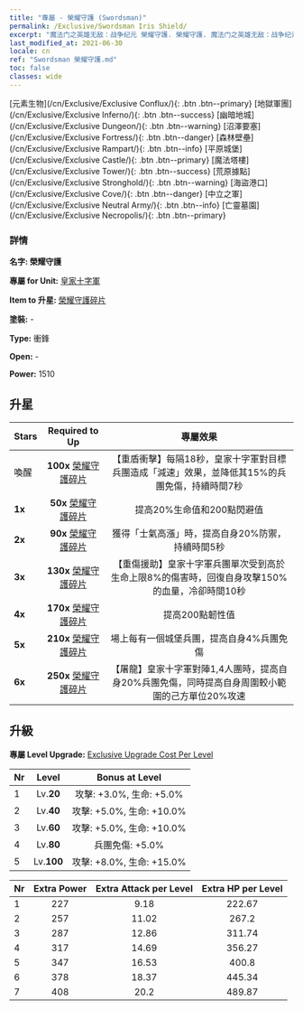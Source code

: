 ```yaml
---
title: "專屬 - 榮耀守護 (Swordsman)"
permalink: /Exclusive/Swordsman Iris Shield/
excerpt: "魔法门之英雄无敌：战争纪元 榮耀守護. 榮耀守護. 魔法门之英雄无敌：战争纪元 專屬 榮耀守護. 皇家十字軍 專屬."
last_modified_at: 2021-06-30
locale: cn
ref: "Swordsman 榮耀守護.md"
toc: false
classes: wide
---
```

 [元素生物](/cn/Exclusive/Exclusive Conflux/){: .btn .btn--primary} [地獄軍團](/cn/Exclusive/Exclusive Inferno/){: .btn .btn--success} [幽暗地城](/cn/Exclusive/Exclusive Dungeon/){: .btn .btn--warning} [沼澤要塞](/cn/Exclusive/Exclusive Fortress/){: .btn .btn--danger} [森林壁壘](/cn/Exclusive/Exclusive Rampart/){: .btn .btn--info} [平原城堡](/cn/Exclusive/Exclusive Castle/){: .btn .btn--primary} [魔法塔樓](/cn/Exclusive/Exclusive Tower/){: .btn .btn--success} [荒原據點](/cn/Exclusive/Exclusive Stronghold/){: .btn .btn--warning} [海盜港口](/cn/Exclusive/Exclusive Cove/){: .btn .btn--danger} [中立之軍](/cn/Exclusive/Exclusive Neutral Army/){: .btn .btn--info} [亡靈墓園](/cn/Exclusive/Exclusive Necropolis/){: .btn .btn--primary} 

### 詳情
 **名字: 榮耀守護** 

 **專屬 for Unit:** [皇家十字軍](/cn/units/Swordsman/) 

 **Item to 升星:** [榮耀守護碎片](/cn/Items/con_913/)

 **塗裝:** -

 **Type:** 衝鋒

 **Open:** -

 **Power:** 1510

## 升星

  |     Stars    |  Required to Up | 專屬效果 |
  |:-------------|:---------------:|:---------------:|
  |  喚醒  | **100x** [榮耀守護碎片](/cn/Items/con_913/) | 【重盾衝擊】每隔18秒，皇家十字軍對目標兵團造成「減速」效果，並降低其15%的兵團免傷，持續時間7秒 |
  | **1x** <i class="fas fa-star"/> | **50x** [榮耀守護碎片](/cn/Items/con_913/) | 提高20%生命值和200點閃避值 |
  | **2x** <i class="fas fa-star"/> | **90x** [榮耀守護碎片](/cn/Items/con_913/) | 獲得「士氣高漲」時，提高自身20%防禦，持續時間5秒 |
  | **3x** <i class="fas fa-star"/> | **130x** [榮耀守護碎片](/cn/Items/con_913/) | 【重傷援助】皇家十字軍兵團單次受到高於生命上限8%的傷害時，回復自身攻擊150%的血量，冷卻時間10秒 |
  | **4x** <i class="fas fa-star"/> | **170x** [榮耀守護碎片](/cn/Items/con_913/) | 提高200點韌性值 |
  | **5x** <i class="fas fa-star"/> | **210x** [榮耀守護碎片](/cn/Items/con_913/) | 場上每有一個城堡兵團，提高自身4%兵團免傷 |
  | **6x** <i class="fas fa-star"/> | **250x** [榮耀守護碎片](/cn/Items/con_913/) | 【屠龍】皇家十字軍對陣1,4人團時，提高自身20%兵團免傷，同時提高自身周圍較小範圍的己方單位20%攻速 |


## 升級
 **專屬 Level Upgrade:** [Exclusive Upgrade Cost Per Level](/Exclusive/ExclusiveUpgradeCostPerLevel/)

  |  Nr  |   Level  | Bonus at Level |
  |:-----|:--------:|:--------------:|
  | 1 | Lv.**20** | 攻擊: +3.0%, 生命: +5.0% |
  | 2 | Lv.**40** | 攻擊: +5.0%, 生命: +10.0% |
  | 3 | Lv.**60** | 攻擊: +5.0%, 生命: +10.0% |
  | 4 | Lv.**80** | 兵團免傷: +5.0% |
  | 5 | Lv.**100** | 攻擊: +8.0%, 生命: +15.0% |


  |  Nr  |  Extra Power | Extra Attack per Level | Extra HP per Level |
  |:-----|:--------:|:--------:|:--------:|
  | 1 | 227 | 9.18 | 222.67 |
  | 2 | 257 | 11.02 | 267.2 |
  | 3 | 287 | 12.86 | 311.74 |
  | 4 | 317 | 14.69 | 356.27 |
  | 5 | 347 | 16.53 | 400.8 |
  | 6 | 378 | 18.37 | 445.34 |
  | 7 | 408 | 20.2 | 489.87 |


